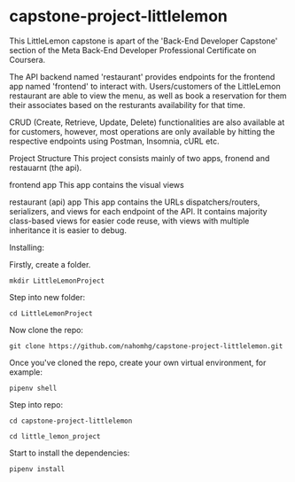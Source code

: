 # capstone-project-littlelemon


This LittleLemon capstone is apart of the 'Back-End Developer Capstone' section of the Meta Back-End Developer Professional Certificate on Coursera.

The API backend named 'restaurant' provides endpoints for the frontend app named 'frontend' to interact with. Users/customers of the LittleLemon restaurant are able to view the menu, as well as book a reservation for them their associates based on the resturants availability for that time.

CRUD (Create, Retrieve, Update, Delete) functionalities are also available at for customers, however, most operations are only available by hitting the respective endpoints using Postman, Insomnia, cURL etc.

Project Structure
This project consists mainly of two apps, fronend and restauarnt (the api).

frontend app
This app contains the visual views

restaurant (api) app
This app contains the URLs dispatchers/routers, serializers, and views for each endpoint of the API. It contains majority class-based views for easier code reuse, with views with multiple inheritance it is easier to debug.

Installing:

Firstly, create a folder.
    
    mkdir LittleLemonProject

Step into new folder:

    cd LittleLemonProject

Now clone the repo:
    
    git clone https://github.com/nahomhg/capstone-project-littlelemon.git

Once you've cloned the repo, create your own virtual environment, for example:

    pipenv shell

Step into repo:

    cd capstone-project-littlelemon

    cd little_lemon_project 
    
Start to install the dependencies:

    pipenv install



